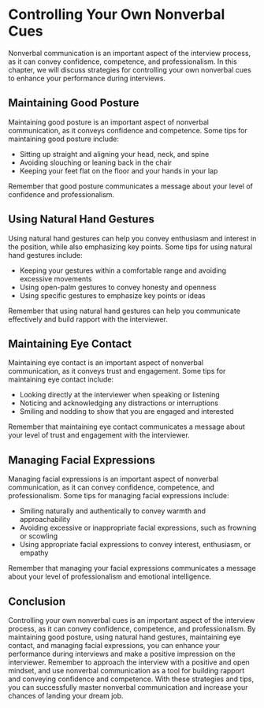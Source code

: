 Controlling Your Own Nonverbal Cues
==================================================================================

Nonverbal communication is an important aspect of the interview process, as it can convey confidence, competence, and professionalism. In this chapter, we will discuss strategies for controlling your own nonverbal cues to enhance your performance during interviews.

Maintaining Good Posture
------------------------

Maintaining good posture is an important aspect of nonverbal communication, as it conveys confidence and competence. Some tips for maintaining good posture include:

* Sitting up straight and aligning your head, neck, and spine
* Avoiding slouching or leaning back in the chair
* Keeping your feet flat on the floor and your hands in your lap

Remember that good posture communicates a message about your level of confidence and professionalism.

Using Natural Hand Gestures
---------------------------

Using natural hand gestures can help you convey enthusiasm and interest in the position, while also emphasizing key points. Some tips for using natural hand gestures include:

* Keeping your gestures within a comfortable range and avoiding excessive movements
* Using open-palm gestures to convey honesty and openness
* Using specific gestures to emphasize key points or ideas

Remember that using natural hand gestures can help you communicate effectively and build rapport with the interviewer.

Maintaining Eye Contact
-----------------------

Maintaining eye contact is an important aspect of nonverbal communication, as it conveys trust and engagement. Some tips for maintaining eye contact include:

* Looking directly at the interviewer when speaking or listening
* Noticing and acknowledging any distractions or interruptions
* Smiling and nodding to show that you are engaged and interested

Remember that maintaining eye contact communicates a message about your level of trust and engagement with the interviewer.

Managing Facial Expressions
---------------------------

Managing facial expressions is an important aspect of nonverbal communication, as it can convey confidence, competence, and professionalism. Some tips for managing facial expressions include:

* Smiling naturally and authentically to convey warmth and approachability
* Avoiding excessive or inappropriate facial expressions, such as frowning or scowling
* Using appropriate facial expressions to convey interest, enthusiasm, or empathy

Remember that managing your facial expressions communicates a message about your level of professionalism and emotional intelligence.

Conclusion
----------

Controlling your own nonverbal cues is an important aspect of the interview process, as it can convey confidence, competence, and professionalism. By maintaining good posture, using natural hand gestures, maintaining eye contact, and managing facial expressions, you can enhance your performance during interviews and make a positive impression on the interviewer. Remember to approach the interview with a positive and open mindset, and use nonverbal communication as a tool for building rapport and conveying confidence and competence. With these strategies and tips, you can successfully master nonverbal communication and increase your chances of landing your dream job.
